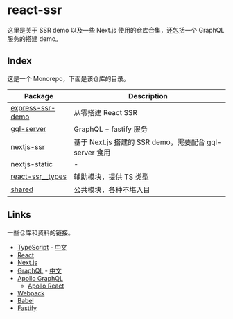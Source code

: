 # react-ssr

这里是关于 SSR demo 以及一些 Next.js 使用的仓库合集，还包括一个 GraphQL 服务的搭建 demo。

## Index

这是一个 Monorepo，下面是该仓库的目录。

| Package                                            | Description                                        |
| -------------------------------------------------- | -------------------------------------------------- |
| [express-ssr-demo](./packages/express-ssr-demo/)   | 从零搭建 React SSR                                 |
| [gql-server](./packages/gql-server/)               | GraphQL + fastify 服务                             |
| [nextjs-ssr](./packages/nextjs-ssr/)               | 基于 Next.js 搭建的 SSR demo，需要配合 gql-server 食用 |
| nextjs-static                                      | -                                                  |
| [react-ssr\_\_types](./packages/react-ssr__types/) | 辅助模块，提供 TS 类型                             |
| [shared](./packages/shared/)                       | 公共模块，各种不堪入目                             |

## Links

一些仓库和资料的链接。

- [TypeScript](https://github.com/microsoft/TypeScript) - [中文](https://www.tslang.cn/)
- [React](https://reactjs.org/)
- [Next.js](https://github.com/zeit/next.js)
- [GraphQL](https://graphql.org/) - [中文](https://graphql.cn/)
- [Apollo GraphQL](https://www.apollographql.com/docs/)
  - [Apollo React](https://github.com/apollographql/react-apollo/)
- [Webpack](https://webpack.js.org/)
- [Babel](https://babeljs.io/docs/en/)
- [Fastify](https://github.com/fastify/fastify)

